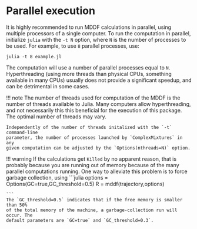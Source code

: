 
# Parallel execution 

It is highly recommended to run MDDF calculations in parallel, using multiple processors of a 
single computer. To run the computation in parallel, initialize `julia` with
the `-t N` option, where `N` is the number of processes to be used. For example,
to use `8` parallel processes, use:
```
julia -t 8 example.jl
```
The computation will use a number of parallel processes equal to `N`. 
Hyperthreading (using more threads than physical CPUs, something available
in many CPUs) usually does not provide a significant speedup, and can be detrimental 
in some cases.

!!! note
    The number of threads used for computation of the MDDF is the number of threads available to Julia. 
    Many computers allow hyperthreading, and not necessarily this this beneficial for the execution
    of this package. The optimal number of threads may vary.
    
    Independently of the number of threads initalized with the `-t` command-line
    parameter, the number of processes launched by `ComplexMixtures` in any 
    given computation can be adjusted by the `Options(nthreads=N)` option.

!!! warning
    If the calculations get `Killed` by no apparent reason, that is probably
    because you are running out of memory because of the many parallel computations
    running. One way to alleviate this problem is to force garbage collection,
    using
    ```julia
    options = Options(GC=true,GC_threshold=0.5)
    R = mddf(trajectory,options)

    ```     
    The `GC_threshold=0.5` indicates that if the free memory is smaller than 50%
    of the total memory of the machine, a garbage-collection run will occur. The  
    default parameters are `GC=true` and `GC_threshold=0.3`.  

